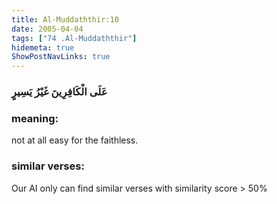 ```yaml
---
title: Al-Muddaththir:10
date: 2005-04-04
tags: ["74 .Al-Muddaththir"]
hidemeta: true 
ShowPostNavLinks: true 
---
```

### عَلَى الْكَافِرِينَ غَيْرُ يَسِيرٍ
### meaning: 
not at all easy for the faithless.
### similar verses: 

Our AI only can find similar verses with similarity score > 50% 





